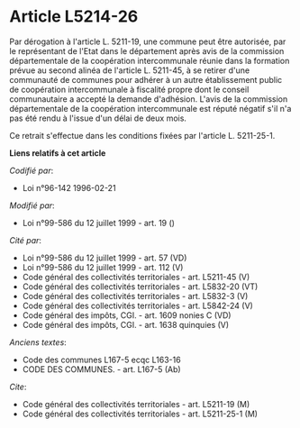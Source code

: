 # Article L5214-26

Par dérogation à l'article L. 5211-19, une commune peut être autorisée, par le représentant de l'Etat dans le département
après avis de la commission départementale de la coopération intercommunale réunie dans la formation prévue au second alinéa
de l'article L. 5211-45, à se retirer d'une communauté de communes pour adhérer à un autre établissement public de
coopération intercommunale à fiscalité propre dont le conseil communautaire a accepté la demande d'adhésion. L'avis de la
commission départementale de la coopération intercommunale est réputé négatif s'il n'a pas été rendu à l'issue d'un délai de
deux mois.

Ce retrait s'effectue dans les conditions fixées par l'article L. 5211-25-1.

**Liens relatifs à cet article**

_Codifié par_:

  - Loi n°96-142 1996-02-21

_Modifié par_:

  - Loi n°99-586 du 12 juillet 1999 - art. 19 ()

_Cité par_:

  - Loi n°99-586 du 12 juillet 1999 - art. 57 (VD)
  - Loi n°99-586 du 12 juillet 1999 - art. 112 (V)
  - Code général des collectivités territoriales - art. L5211-45 (V)
  - Code général des collectivités territoriales - art. L5832-20 (VT)
  - Code général des collectivités territoriales - art. L5832-3 (V)
  - Code général des collectivités territoriales - art. L5842-24 (V)
  - Code général des impôts, CGI. - art. 1609 nonies C (VD)
  - Code général des impôts, CGI. - art. 1638 quinquies (V)

_Anciens textes_:

  - Code des communes L167-5 ecqc L163-16
  - CODE DES COMMUNES. - art. L167-5 (Ab)

_Cite_:

  - Code général des collectivités territoriales - art. L5211-19 (M)
  - Code général des collectivités territoriales - art. L5211-25-1 (M)
